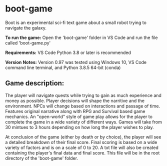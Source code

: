 # boot-game
Boot is an experimental sci-fi text game about a small robot trying to navigate the galaxy.

**To run the game:**
Open the 'boot-game' folder in VS Code and run the file called 'boot-game.py'

**Requirements:**
VS Code
Python 3.8 or later is recommended

**Version Notes:**
Version 0.97 was tested using Windows 10, VS Code command line terminal, and Python 3.8.5 64-bit (conda)

## Game description:

   The player will navigate quests while trying to gain as much experience and money as possible.
   Player decisions will shape the narritive and the environment. NPCs will change based on interactions and passage of time.
   Features original narrative along with RPG and Survival based game mechanics.
   An "open-world" style of game play allows for the player to complete the game in a wide variety of different ways.
   Games will take from 30 mintues to 3 hours depending on how long the player wishes to play.

   At conclusion of the game (either by death or by choice), the player will see a detailed breakdown of their final score.
   Final scoring is based on a wide variety of factors and is on a scale of 0 to 20.
   A txt file will also be created containing the player's final data and final score. 
   This file will be in the root directory of the 'boot-game' folder.
